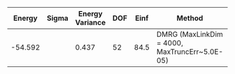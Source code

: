 | Energy  | Sigma | Energy Variance | DOF | Einf | Method                                       | Data Repository |
|---------|-------|-----------------|-----|------|----------------------------------------------|-----------------|
| -54.592 |       | 0.437           | 52  | 84.5 | DMRG (MaxLinkDim = 4000, MaxTruncErr~5.0E-05) |                 |
